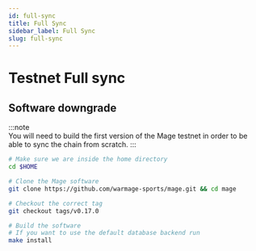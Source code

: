 ```yaml
---
id: full-sync
title: Full Sync
sidebar_label: Full Sync
slug: full-sync
---
```


# Testnet Full sync
## Software downgrade

:::note   
You will need to build the first version of the Mage testnet in order to be able to sync the chain from scratch.
:::

```bash
# Make sure we are inside the home directory
cd $HOME

# Clone the Mage software
git clone https://github.com/warmage-sports/mage.git && cd mage

# Checkout the correct tag
git checkout tags/v0.17.0

# Build the software
# If you want to use the default database backend run
make install
```
